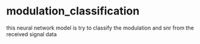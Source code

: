 # modulation_classification
this neural network model is try to classify the modulation and snr from the received signal data
